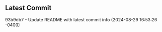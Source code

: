 
## Latest Commit
93b9db7 - Update README with latest commit info (2024-08-29 16:53:26 -0400) <Yunxi-Zhou>
